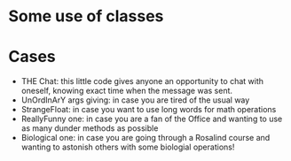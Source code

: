 # Some use of classes
# Cases
- THE Chat: this little code gives anyone an opportunity to chat with oneself, knowing exact time when the message was sent.
- UnOrdInArY args giving: in case you are tired of the usual way 
- StrangeFloat: in case you want to use long words for math operations
- ReallyFunny one: in case you are a fan of the Office and wanting to use as many dunder methods as possible
- Biological one: in case you are going through a Rosalind course and wanting to astonish others with some biologial operations!
